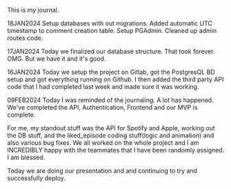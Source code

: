 This is my journal.

18JAN2024
Setup databases with out migrations.  Added automatic UTC timestamp to comment creation table.  Setup PGAdmin.
Cleaned up admin routes code.

17JAN2024
Today we finalized our database structure.  That took forever.  OMG.  But we have it and it's good.

16JAN2024
Today we setup the project on Gitlab, got the PostgresQL BD setup and got everything running on Github.
I then added the third party API code that I had completed last week and made sure it was working.

09FEB2024
Today I was reminded of the journaling.  A lot has happened.  We've completed the API, Authentication, Frontend and our MVP is complete.

For me, my standout stuff was the API for Spotify and Apple, working out the DB stuff, and the liked_episode coding stuff(logic and animation) and also various bug fixes.  We all worked on the whole project and I am INCREDIBLY happy with the teammates that I have been randomly assigned.  I am blessed.

Today we are doing our presentation and and continuing to try and successfully deploy.
